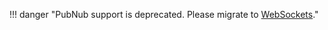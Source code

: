 !!! danger "PubNub support is deprecated. Please migrate to [WebSockets](../../websockets/subscribing/)."
